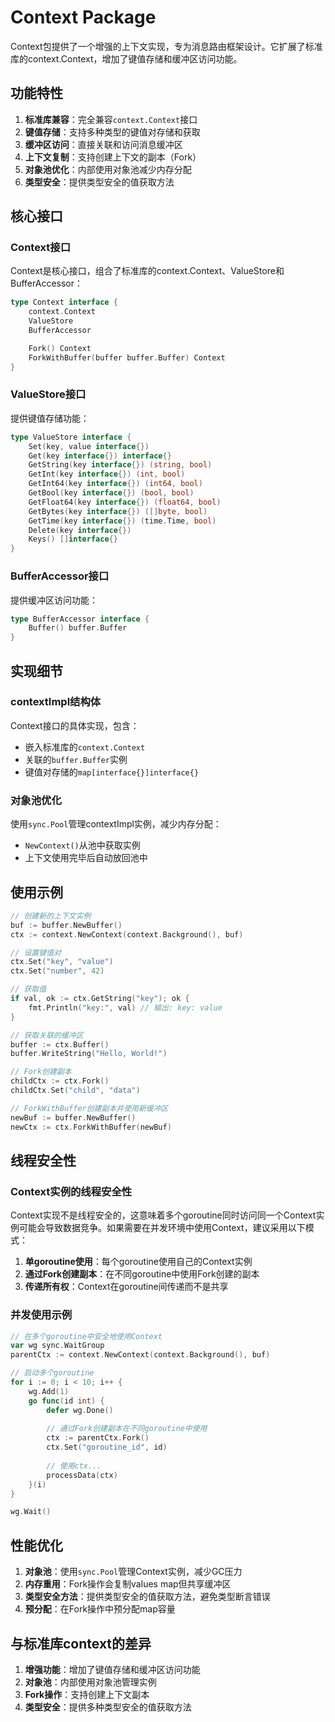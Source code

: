 # Context Package

Context包提供了一个增强的上下文实现，专为消息路由框架设计。它扩展了标准库的context.Context，增加了键值存储和缓冲区访问功能。

## 功能特性

1. **标准库兼容**：完全兼容`context.Context`接口
2. **键值存储**：支持多种类型的键值对存储和获取
3. **缓冲区访问**：直接关联和访问消息缓冲区
4. **上下文复制**：支持创建上下文的副本（Fork）
5. **对象池优化**：内部使用对象池减少内存分配
6. **类型安全**：提供类型安全的值获取方法

## 核心接口

### Context接口
Context是核心接口，组合了标准库的context.Context、ValueStore和BufferAccessor：

```go
type Context interface {
    context.Context
    ValueStore
    BufferAccessor

    Fork() Context
    ForkWithBuffer(buffer buffer.Buffer) Context
}
```

### ValueStore接口
提供键值存储功能：

```go
type ValueStore interface {
    Set(key, value interface{})
    Get(key interface{}) interface{}
    GetString(key interface{}) (string, bool)
    GetInt(key interface{}) (int, bool)
    GetInt64(key interface{}) (int64, bool)
    GetBool(key interface{}) (bool, bool)
    GetFloat64(key interface{}) (float64, bool)
    GetBytes(key interface{}) ([]byte, bool)
    GetTime(key interface{}) (time.Time, bool)
    Delete(key interface{})
    Keys() []interface{}
}
```

### BufferAccessor接口
提供缓冲区访问功能：

```go
type BufferAccessor interface {
    Buffer() buffer.Buffer
}
```

## 实现细节

### contextImpl结构体
Context接口的具体实现，包含：
- 嵌入标准库的`context.Context`
- 关联的`buffer.Buffer`实例
- 键值对存储的`map[interface{}]interface{}`

### 对象池优化
使用`sync.Pool`管理contextImpl实例，减少内存分配：
- `NewContext()`从池中获取实例
- 上下文使用完毕后自动放回池中

## 使用示例

```go
// 创建新的上下文实例
buf := buffer.NewBuffer()
ctx := context.NewContext(context.Background(), buf)

// 设置键值对
ctx.Set("key", "value")
ctx.Set("number", 42)

// 获取值
if val, ok := ctx.GetString("key"); ok {
    fmt.Println("key:", val) // 输出: key: value
}

// 获取关联的缓冲区
buffer := ctx.Buffer()
buffer.WriteString("Hello, World!")

// Fork创建副本
childCtx := ctx.Fork()
childCtx.Set("child", "data")

// ForkWithBuffer创建副本并使用新缓冲区
newBuf := buffer.NewBuffer()
newCtx := ctx.ForkWithBuffer(newBuf)
```

## 线程安全性

### Context实例的线程安全性
Context实现不是线程安全的，这意味着多个goroutine同时访问同一个Context实例可能会导致数据竞争。如果需要在并发环境中使用Context，建议采用以下模式：

1. **单goroutine使用**：每个goroutine使用自己的Context实例
2. **通过Fork创建副本**：在不同goroutine中使用Fork创建的副本
3. **传递所有权**：Context在goroutine间传递而不是共享

### 并发使用示例

```go
// 在多个goroutine中安全地使用Context
var wg sync.WaitGroup
parentCtx := context.NewContext(context.Background(), buf)

// 启动多个goroutine
for i := 0; i < 10; i++ {
    wg.Add(1)
    go func(id int) {
        defer wg.Done()
        
        // 通过Fork创建副本在不同goroutine中使用
        ctx := parentCtx.Fork()
        ctx.Set("goroutine_id", id)
        
        // 使用ctx...
        processData(ctx)
    }(i)
}

wg.Wait()
```

## 性能优化

1. **对象池**：使用`sync.Pool`管理Context实例，减少GC压力
2. **内存重用**：Fork操作会复制values map但共享缓冲区
3. **类型安全方法**：提供类型安全的值获取方法，避免类型断言错误
4. **预分配**：在Fork操作中预分配map容量

## 与标准库context的差异

1. **增强功能**：增加了键值存储和缓冲区访问功能
2. **对象池**：内部使用对象池管理实例
3. **Fork操作**：支持创建上下文副本
4. **类型安全**：提供多种类型安全的值获取方法